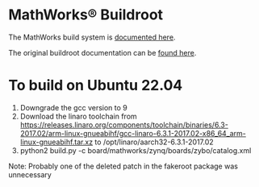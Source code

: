 # MathWorks&reg; Buildroot

The MathWorks build system is [documented here](board/mathworks/doc/readme.md).

The original buildroot documentation can be [found here](README).

# To build on Ubuntu 22.04  
1. Downgrade the gcc version to 9  
2. Download the linaro toolchain from https://releases.linaro.org/components/toolchain/binaries/6.3-2017.02/arm-linux-gnueabihf/gcc-linaro-6.3.1-2017.02-x86_64_arm-linux-gnueabihf.tar.xz to /opt/linaro/aarch32-6.3.1-2017.02  
3. python2 build.py -c board/mathworks/zynq/boards/zybo/catalog.xml  

Note: Probably one of the deleted patch in the fakeroot package was unnecessary
